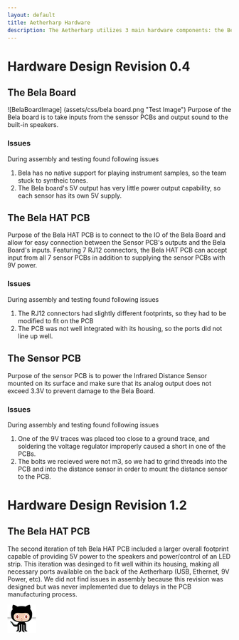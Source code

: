 ```yaml
---
layout: default
title: Aetherharp Hardware
description: The Aetherharp utilizes 3 main hardware components: the Bela Board, the Bela HAT PCB, and the Sensor PCB.
---
```


# Hardware Design Revision 0.4

## The Bela Board
![BelaBoardImage] (assets/css/bela board.png "Test Image")
Purpose of the Bela board is to take inputs from the senssor PCBs and output sound to the built-in speakers. 
### Issues
During assembly and testing found following issues

1. Bela has no native support for playing instrument samples, so the team stuck to syntheic tones.
2. The Bela board's 5V output has very little power output capability, so each sensor has its own 5V supply.



## The Bela HAT PCB
Purpose of the Bela HAT PCB is to connect to the IO of the Bela Board and allow for easy connection between the Sensor PCB's outputs and the Bela Board's inputs. Featuring 7 RJ12 connectors, the Bela HAT PCB can accept input from all 7 sensor PCBs in addition to supplying the sensor PCBs with 9V power.
### Issues
During assembly and testing found following issues

1. The RJ12 connectors had slightly different footprints, so they had to be modified to fit on the PCB
2. The PCB was not well integrated with its housing, so the ports did not line up well.

## The Sensor PCB
Purpose of the sensor PCB is to power the Infrared Distance Sensor mounted on its surface and make sure that its analog output does not exceed 3.3V to prevent damage to the Bela Board.
### Issues
During assembly and testing found following issues

1. One of the 9V traces was placed too close to a ground trace, and soldering the voltage regulator improperly caused a short in one of the PCBs.
2. The bolts we recieved were not m3, so we had to grind threads into the PCB and into the distance sensor in order to mount the distance sensor to the PCB.

# Hardware Design Revision 1.2

## The Bela HAT PCB
The second iteration of teh Bela HAT PCB included a larger overall footprint capable of providing 5V power to the speakers and power/control of an LED strip. This iteration was desinged to fit well within its housing, making all necessary ports available on the back of the Aetherharp (USB, Ethernet, 9V Power, etc). We did not find issues in assembly because this revision was designed but was never implemented due to delays in the PCB manufacturing process.

![test_image](assets/css/octocat.png "Test Image")
